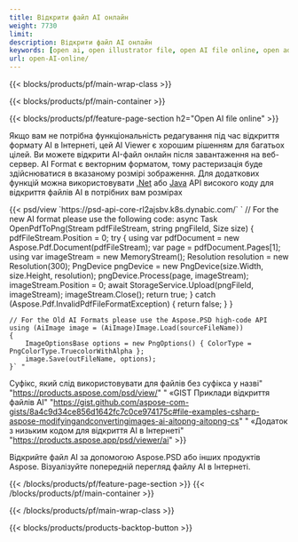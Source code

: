 ```yaml
---
title: Відкрити файл AI онлайн
weight: 7730
limit: 
description: Відкрити файл AI онлайн
keywords: [open ai, open illustrator file, open AI file online, open adobe illustrator, preview of ai file, ai format open]
url: open-AI-online/
---
```


{{< blocks/products/pf/main-wrap-class >}}


{{< blocks/products/pf/main-container >}}

{{< blocks/products/pf/feature-page-section h2="Open AI file online" >}}
<p>Якщо вам не потрібна функціональність редагування під час відкриття формату AI в Інтернеті, цей AI Viewer є хорошим рішенням для багатьох цілей. Ви можете відкрити AI-файл онлайн після завантаження на веб-сервер. AI Format є векторним форматом, тому растеризація буде здійснюватися в вказаному розмірі зображення. Для додаткових функцій можна використовувати <a href="/psd/net">.Net</a> або <a href="/psd/java">Java</a> API високого коду для відкриття файлів AI в потрібних вам розмірах</p>
{{< psd/view `https://psd-api-core-rl2ajsbv.k8s.dynabic.com/` 
`	// For the new AI format please use the following code:
	async Task<bool> OpenPdfToPng(Stream pdfFileStream, string pngFileId, Size size)
	{
		pdfFileStream.Position = 0;
		try
		{
			using var pdfDocument = new Aspose.Pdf.Document(pdfFileStream);
			var page = pdfDocument.Pages[1];
			using var imageStream = new MemoryStream();
			Resolution resolution = new Resolution(300);
			PngDevice pngDevice = new PngDevice(size.Width, size.Height, resolution);
			pngDevice.Process(page, imageStream);
			imageStream.Position = 0;
			await StorageService.Upload(pngFileId, imageStream);
			imageStream.Close();
			return true;
		}
		catch (Aspose.Pdf.InvalidPdfFileFormatException)
		{
			return false;
		}
	}
	
	// For the Old AI Formats please use the Aspose.PSD high-code API
	using (AiImage image = (AiImage)Image.Load(sourceFileName))
	{
		ImageOptionsBase options = new PngOptions() { ColorType = PngColorType.TruecolorWithAlpha };
		image.Save(outFileName, options);
	}` "
Суфікс, який слід використовувати для файлів без суфікса у назві" "https://products.aspose.com/psd/view/" "
«GIST Приклади відкриття файлів AI" "https://gist.github.com/aspose-com-gists/8a4c9d34ce856d1642fc7c0ce974175c#file-examples-csharp-aspose-modifyingandconvertingimages-ai-aitopng-aitopng-cs" "
«Додаток з низьким кодом для відкриття AI в Інтернеті" "https://products.aspose.app/psd/viewer/ai" >}}
<p>Відкрийте файл AI за допомогою Aspose.PSD або інших продуктів Aspose. Візуалізуйте попередній перегляд файлу AI в Інтернеті.</p>
{{< /blocks/products/pf/feature-page-section >}}
{{< /blocks/products/pf/main-container >}}


{{< /blocks/products/pf/main-wrap-class >}}

{{< blocks/products/products-backtop-button >}}
